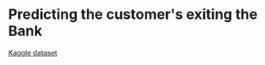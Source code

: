 
# Predicting the customer's exiting the Bank
[Kaggle dataset](https://www.kaggle.com/mathchi/churn-for-bank-customers/kernels?sortBy=hotness&group=everyone&pageSize=20&datasetId=797699)


